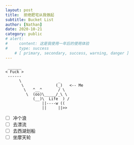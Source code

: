 ```yaml
---
layout: post
title:  拒绝肥宅从我做起
subtitle: Bucket List
author: [Nathan]
date: 2020-10-21
category: public
# alert:
#     content: 这是我使用一年后的使用体验
#     type: success
    # [ primary, secondary, success, warning, danger ] 
---
```


```
 ______
< Fuck >
 ------
      \                _
       \              (_)   <-- Me
        \   ^__^       / \
         \  (oo)\_____/_\ \
            (__)\  Life  ) /
                ||----w ((
                ||     ||>>
```

* [ ] 冲个浪
* [ ] 去漂流
* [ ] 去西湖划船
* [ ] 坐摩天轮